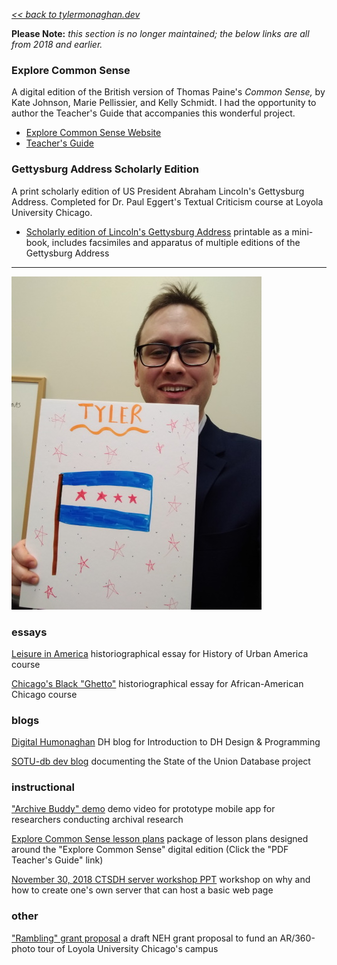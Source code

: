 _[<< back to tylermonaghan.dev](index.md)_

**Please Note:** 
*this section is no longer maintained; the below links are all from 2018 and earlier.*

### Explore Common Sense

A digital edition of the British version of Thomas Paine's _Common Sense,_ by Kate Johnson, Marie Pellissier, and Kelly Schmidt. I had the opportunity to author the Teacher's Guide that accompanies this wonderful project.

- [Explore Common Sense Website](http://explorecommonsense.com)
- [Teacher's Guide](http://explorecommonsense.com/files/original/38314501a25ab0d085beefd635aef247.pdf)

### Gettysburg Address Scholarly Edition

A print scholarly edition of US President Abraham Lincoln's Gettysburg Address. Completed for Dr. Paul Eggert's Textual Criticism course at Loyola University Chicago.

- [Scholarly edition of Lincoln's Gettysburg Address](docs/Lincoln-Gettysburg-scholarly-ed-by-TMonaghan.pdf) printable as a mini-book, includes facsimiles and apparatus of multiple editions of the Gettysburg Address

---

![Tyler looking over the top of a foamboard drawing of the Chicago flag with the word "TYLER" on top in orange marker](img/chiflagpic-400w.jpg)

### essays

[ Leisure in America](docs/LeisureInAmerica.pdf) historiographical essay for History of Urban America course

[ Chicago's Black "Ghetto"](docs/Chicago-Ghetto-historiography.pdf) historiographical essay for African-American Chicago course

### blogs

[Digital Humonaghan](https://dh400monaghan.wordpress.com/) DH blog for Introduction to DH Design & Programming

[SOTU-db dev blog](http://blog.sotu-db.com/) documenting the State of the Union Database project

### instructional

["Archive Buddy" demo](https://youtu.be/-juLrUvyT34) demo video for prototype mobile app for researchers conducting archival research

[Explore Common Sense lesson plans](http://explorecommonsense.com/educators) package of lesson plans designed around the "Explore Common Sense" digital edition (Click the "PDF Teacher's Guide" link)

[November 30, 2018 CTSDH server workshop PPT](humanities-server-workshop.pptx) workshop on why and how to create one's own server that can host a basic web page

### other

["Rambling" grant proposal](docs/rambling-grant-proposal.pdf) a draft NEH grant proposal to fund an AR/360-photo tour of Loyola University Chicago's campus
